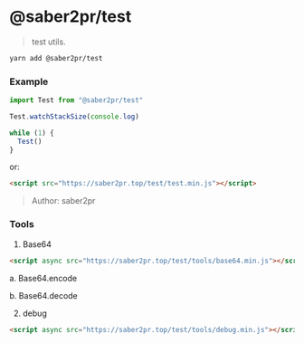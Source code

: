 # @saber2pr/test

> test utils.

```bash
yarn add @saber2pr/test
```

### Example

```ts
import Test from "@saber2pr/test"

Test.watchStackSize(console.log)

while (1) {
  Test()
}
```

or:

```html
<script src="https://saber2pr.top/test/test.min.js"></script>
```

> Author: saber2pr

### Tools

1. Base64

```html
<script async src="https://saber2pr.top/test/tools/base64.min.js"></script>
```

a. Base64.encode

b. Base64.decode

2. debug

```html
<script async src="https://saber2pr.top/test/tools/debug.min.js"></script>
```
